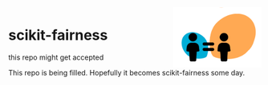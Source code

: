 <img src="logo.png" width="35%" height="35%" align="right" />

# scikit-fairness
this repo might get accepted

This repo is being filled. Hopefully it becomes scikit-fairness some day. 
